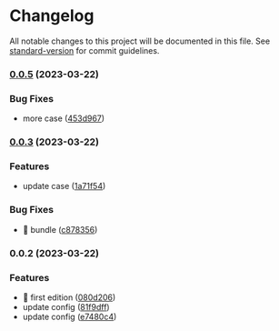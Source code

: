 # Changelog

All notable changes to this project will be documented in this file. See [standard-version](https://github.com/conventional-changelog/standard-version) for commit guidelines.

### [0.0.5](https://github.com/BlackBerry009/extract-pure-json/compare/v0.0.3...v0.0.5) (2023-03-22)


### Bug Fixes

* more case ([453d967](https://github.com/BlackBerry009/extract-pure-json/commit/453d967b63eb512f4b1dca4e98a4726fe138f299))

### [0.0.3](https://github.com/BlackBerry009/extract-pure-json/compare/v0.0.2...v0.0.3) (2023-03-22)


### Features

* update case ([1a71f54](https://github.com/BlackBerry009/extract-pure-json/commit/1a71f54a603809153c7143617fc9e11e64b9cf6e))


### Bug Fixes

* 🐛 bundle ([c878356](https://github.com/BlackBerry009/extract-pure-json/commit/c8783565998588638be263b8e20afbacb236afdb))

### 0.0.2 (2023-03-22)


### Features

* 🎸 first edition ([080d206](https://github.com/BlackBerry009/extract-pure-json/commit/080d2063997475d552b34c95b63137a49c6811bc))
* update config ([81f9dff](https://github.com/BlackBerry009/extract-pure-json/commit/81f9dff8832ee936a6c9719732f0cb4958fdb11d))
* update config ([e7480c4](https://github.com/BlackBerry009/extract-pure-json/commit/e7480c4027883922a6f1a5e41e5104f1c171fab6))
